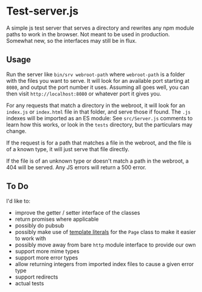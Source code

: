 Test-server.js
==============

A simple js test server that serves a directory and rewrites any npm module paths to work in the browser.  Not meant to be used in production.  Somewhat new, so the interfaces may still be in flux.

Usage
-----

Run the server like `bin/srv webroot-path` where `webroot-path` is a folder with the files you want to serve.  It will look for an available port starting at `8080`, and output the port number it uses.  Assuming all goes well, you can then visit `http://localhost:8080` or whatever port it gives you.

For any requests that match a directory in the webroot, it will look for an `index.js` or `index.html` file in that folder, and serve those if found.  The `.js` indexes will be imported as an ES module:  See `src/Server.js` comments to learn how this works, or look in the `tests` directory, but the particulars may change.

If the request is for a path that matches a file in the webroot, and the file is of a known type, it will just serve that file directly.

If the file is of an unknown type or doesn't match a path in the webroot, a 404 will be served.  Any JS errors will return a 500 error.

To Do
-----

I'd like to:

- improve the getter / setter interface of the classes
- return promises where applicable
- possibly do pubsub
- possibly make use of [template literals](https://developer.mozilla.org/en-US/docs/Web/JavaScript/Reference/Template_literals) for the `Page` class to make it easier to work with
- possibly move away from bare `http` module interface to provide our own
- support more mime types
- support more error types
- allow returning integers from imported index files to cause a given error type
- support redirects
- actual tests
